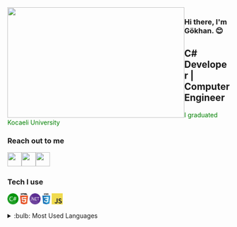 <img src="https://media.giphy.com/media/quEsMOrr3hmQ8/giphy.gif" align="left" width="400" height="250">

### Hi there, I'm Gökhan. :blush:

## C# Developer | Computer Engineer

<font color="green">I graduated Kocaeli University
</font>


### Reach out to me

[<img height="32" width="32" src="https://unpkg.com/simple-icons@v6/icons/twitter.svg" align="left"/>][twitter]
[<img height="32" width="32" src="https://unpkg.com/simple-icons@v6/icons/linkedin.svg" align="left"/>][linkedin]
[<img height="32" width="32" src="https://unpkg.com/simple-icons@v6/icons/instagram.svg" align="left"/>][instagram]

<br/>
<br/>

### Tech I use

<img src="https://raw.githubusercontent.com/github/explore/80688e429a7d4ef2fca1e82350fe8e3517d3494d/topics/csharp/csharp.png" width="25" height="25"><img src="https://raw.githubusercontent.com/github/explore/80688e429a7d4ef2fca1e82350fe8e3517d3494d/topics/html/html.png" width="25" height="25"><img src="https://raw.githubusercontent.com/github/explore/80688e429a7d4ef2fca1e82350fe8e3517d3494d/topics/dotnet/dotnet.png" width="25" height="25"><img src="https://raw.githubusercontent.com/github/explore/80688e429a7d4ef2fca1e82350fe8e3517d3494d/topics/css/css.png" width="25" height="25"><img src="https://raw.githubusercontent.com/github/explore/80688e429a7d4ef2fca1e82350fe8e3517d3494d/topics/javascript/javascript.png" width="25" height="25">


<details>
<summary>:bulb: Most Used Languages</summary>
<img src="https://github-readme-stats.vercel.app/api/top-langs/?username=goknkaya&layout=compact" align="left" width="400">
</details>





[twitter]: https://twitter.com/gokhan1903kaya
[linkedin]: https://www.linkedin.com/in/gokhankaya256/
[instagram]: https://www.instagram.com/goknkaya/
